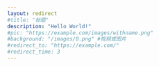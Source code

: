 ```yaml
---
layout: redirect
#title: "标题"
description: "Hello World!"
#pic: "https://example.com/images/withname.png"
#background: "/images/0.png" #视频或图片
#redirect_to: "https://example.com/"
#redirect_time: 3
---
```

